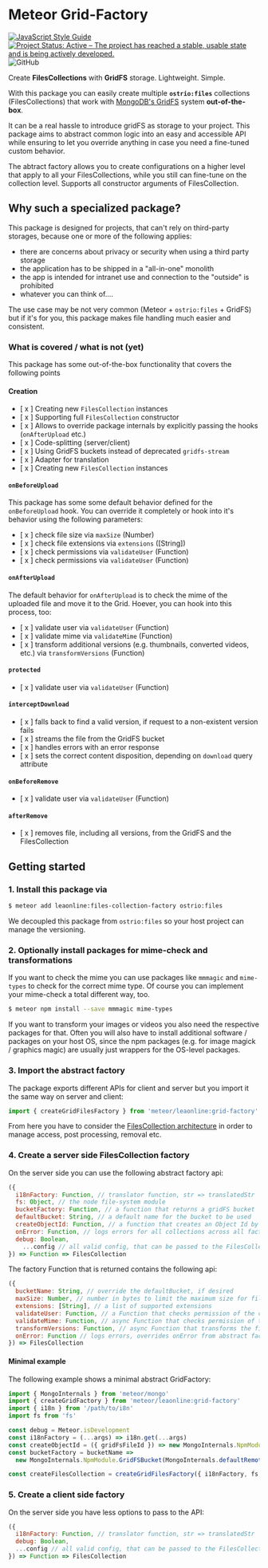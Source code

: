 # Meteor Grid-Factory

[![JavaScript Style Guide](https://img.shields.io/badge/code_style-standard-brightgreen.svg)](https://standardjs.com)
[![Project Status: Active – The project has reached a stable, usable state and is being actively developed.](https://www.repostatus.org/badges/latest/active.svg)](https://www.repostatus.org/#active)
![GitHub](https://img.shields.io/github/license/leaonline/publication-factory)

Create **FilesCollections** with **GridFS** storage. Lightweight. Simple.

With this package you can easily create multiple **`ostrio:files`** collections (FilesCollections) that work with [MongoDB's
GridFS](https://docs.mongodb.com/manual/core/gridfs/) system **out-of-the-box**.
 
It can be a real hassle to introduce gridFS as storage to your project. 
This package aims to abstract common logic into an easy and accessible API while ensuring to let you override anything in case
you need a fine-tuned custom behavior.

The abtract factory allows you to create configurations on a higher level that apply to all your FilesCollections,
while you still can fine-tune on the collection level. Supports all constructor arguments of FilesCollection.
 
## Why such a specialized package?

This package is designed for projects, that can't rely on third-party storages, because one or more of the following
applies:

- there are concerns about privacy or security when using a third party storage
- the application has to be shipped in a "all-in-one" monolith
- the app is intended for intranet use and connection to the "outside" is prohibited
- whatever you can think of....

The use case may be not very common (Meteor + `ostrio:files` + GridFS) but if it's for you, 
this package makes file handling much easier and consistent.

### What is covered / what is not (yet)

This package has some out-of-the-box functionality that covers the following points

#### Creation

- [ x ] Creating new `FilesCollection` instances
- [ x ] Supporting full `FilesCollection` constructor
- [ x ] Allows to override package internals by explicitly passing the hooks (`onAfterUpload` etc.)
- [ x ] Code-splitting (server/client)
- [ x ] Using GridFS buckets instead of deprecated `gridfs-stream`
- [ x ] Adapter for translation
- [ x ] Creating new `FilesCollection` instances

#### `onBeforeUpload`

This package has some some default behavior defined for the `onBeforeUpload` hook. 
You can override it completely or hook into it's behavior using the following parameters:

- [ x ] check file size via `maxSize` (Number)
- [ x ] check file extensions via `extensions` ([String])
- [ x ] check permissions via `validateUser` (Function)
- [ x ] check permissions via `validateUser` (Function)

#### `onAfterUpload`

The default behavior for `onAfterUpload` is to check the mime of the uploaded file and move it to the Grid.
Hoever, you can hook into this process, too:

- [ x ] validate user via `validateUser` (Function)
- [ x ] validate mime via `validateMime` (Function)
- [ x ] transform additional versions (e.g. thumbnails, converted videos, etc.) via `transformVersions` (Function)

#### `protected`

- [ x ] validate user via `validateUser` (Function)

#### `interceptDownload`

- [ x ] falls back to find a valid version, if request to a non-existent version fails
- [ x ] streams the file from the GridFS bucket
- [ x ] handles errors with an error response
- [ x ] sets the correct content disposition, depending on `download` query attribute

#### `onBeforeRemove`

- [ x ] validate user via `validateUser` (Function)

#### `afterRemove`

- [ x ] removes file, including all versions, from the GridFS and the FilesCollection


## Getting started

### 1. Install this package via

```bash
$ meteor add leaonline:files-collection-factory ostrio:files
```

We decoupled this package from `ostrio:files` so your host project can manage the versioning.

### 2. Optionally install packages for mime-check and transformations

If you want to check the mime you can use packages like `mmmagic` and `mime-types` to check for the correct mime type.
Of course you can implement your mime-check a total different way, too.

```bash
$ meteor npm install --save mmmagic mime-types
```

If you want to transform your images or videos you also need the respective packages for that.
Often you will also have to install additional software / packages on your host OS, since the npm packages
(e.g. for image magick / graphics magic) are usually just wrappers for the OS-level packages. 

### 3. Import the abstract factory

The package exports different APIs for client and server but you import it the same way on server and client:

```javascript
import { createGridFilesFactory } from 'meteor/leaonline:grid-factory'
```

From here you have to consider the [FilesCollection architecture](https://github.com/VeliovGroup/Meteor-Files/blob/master/docs/constructor.md)
in order to manage access, post processing, removal etc.

### 4. Create a server side FilesCollection factory

On the server side you can use the following abstract factory api:

```javascript
({
  i18nFactory: Function, // translator function, str => translatedStr
  fs: Object, // the node file-system module
  bucketFactory: Function, // a function that returns a gridFS bucket
  defaultBucket: String, // a default name for the bucket to be used
  createObjectId: Function, // a function that creates an Object Id by a given GridFS id
  onError: Function, // logs errors for all collections across all factories
  debug: Boolean,
    ...config // all valid config, that can be passed to the FilesCollection server constructor
}) => Function => FilesCollection
```

The factory Function that is returned contains the following api:

```javascript
({
  bucketName: String, // override the defaultBucket, if desired
  maxSize: Number, // number in bytes to limit the maximum size for files of this collection
  extensions: [String], // a list of supported extensions
  validateUser: Function, // a Function that checks permission of the current user/file and returns falsy/truthy
  validateMime: Function, // async Function that checks permission of the current file/mime and returns falsy/truthy
  transformVersions: Function, // async Function that transforms the file to different versions
  onError: Function // logs errors, overrides onError from abstract factory
}) => FilesCollection
```

#### Minimal example

The following example shows a minimal abstract GridFactory:

```javascript
import { MongoInternals } from 'meteor/mongo'
import { createGridFactory } from 'meteor/leaonline:grid-factory'
import { i18n } from '/path/to/i8n'
import fs from 'fs'

const debug = Meteor.isDevelopment
const i18nFactory = (...args) => i18n.get(...args)
const createObjectId = ({ gridFsFileId }) => new MongoInternals.NpmModule.ObjectID(gridFsFileId)
const bucketFactory = bucketName => 
  new MongoInternals.NpmModule.GridFSBucket(MongoInternals.defaultRemoteCollectionDriver().mongo.db, { bucketName })

const createFilesCollection = createGridFilesFactory({ i18nFactory, fs, bucketFactory, createObjectId, debug })
```



### 5. Create a client side factory 

On the server side you have less options to pass to the API:

```javascript
({
  i18nFactory: Function, // translator function, str => translatedStr
  debug: Boolean,
  ...config // all valid config, that can be passed to the FilesCollection client constructor
}) => Function => FilesCollection
```